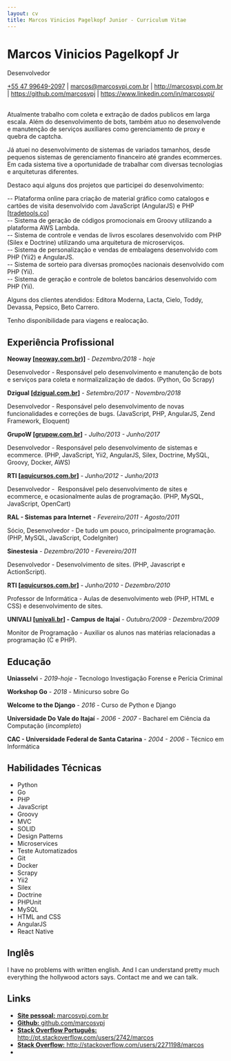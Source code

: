 ```yaml
---
layout: cv
title: Marcos Vinicios Pagelkopf Junior - Curriculum Vitae
---
```

# Marcos Vinicios Pagelkopf Jr
Desenvolvedor

<div id="webaddress">
<i class="fa fa-phone"></i> <a href="tel:+554796492097">+55 47 99649-2097</a>
|
<a href="mailto:marcos@marcosvpj.com.br">marcos@marcosvpj.com.br</a>
|
<a href="http://marcosvpj.com.br">http://marcosvpj.com.br</a>
|
<a href="https://github.com/marcosvpj"><i class="fa fa-github"></i> https://github.com/marcosvpj</a>
|
<i class="fa fa-linkedin"></i> <a href="https://www.linkedin.com/in/marcosvpj/">https://www.linkedin.com/in/marcosvpj/</a>
</div>

<br />

Atualmente trabalho com coleta e extração de dados publicos em larga escala. Além do desenvolvimento de bots, também atuo no desenvolvende e manutenção de serviços auxiliares como gerenciamento de proxy e quebra de captcha.

Já atuei no desenvolvimento de sistemas de variados tamanhos, desde pequenos sistemas de gerenciamento financeiro até grandes ecommerces. Em cada sistema tive a oportunidade de trabalhar com diversas tecnologias e arquiteturas diferentes.

Destaco aqui alguns dos projetos que participei do desenvolvimento:

-- Plataforma online para criação de material gráfico como catalogos e cartões de visita desenvolvido com JavaScript (AngularJS) e PHP [[tradetools.co](http://tradetools.co/)]<br />
-- Sistema de geração de códigos promocionais em Groovy utilizando a plataforma AWS Lambda.<br />
-- Sistema de controle e vendas de livros escolares desenvolvido com PHP (Silex e Doctrine) utilizando uma arquitetura de microserviços.<br />
-- Sistema de personalização e vendas de embalagens desenvolvido com PHP (Yii2) e AngularJS.<br />
-- Sistema de sorteio para diversas promoções nacionais desenvolvido com PHP (Yii).<br />
-- Sistema de geração e controle de boletos bancários desenvolvido com PHP (Yii).<br />

Alguns dos clientes atendidos: Editora Moderna, Lacta, Cielo, Toddy, Devassa, Pepsico, Beto Carrero.

Tenho disponibilidade para viagens e realocação.

## Experiência Profissional

__Neoway [[neoway.com.br](http://ww.neoway.com.br))]__ - _Dezembro/2018 - hoje_

Desenvolvedor - Responsável pelo desenvolvimento e manutenção de bots e serviços para coleta e normalizalização de dados. (Python, Go Scrapy)

__Dzigual [[dzigual.com.br](http://www.dzigual.com.br)]__ - _Setembro/2017 - Novembro/2018_

Desenvolvedor - Responsável pelo desenvolvimento de novas funcionalidades e correções de bugs. (JavaScript, PHP, AngularJS, Zend Framework, Eloquent)

__GrupoW [[grupow.com.br](http://www.grupow.com.br)]__ - _Julho/2013 - Junho/2017_

Desenvolvedor - Responsável pelo desenvolvimento de sistemas e ecommerce. (PHP, JavaScript, Yii2, AngularJS, Silex, Doctrine, MySQL, Groovy, Docker, AWS)

__RTI [[aquicursos.com.br](http://www.aquicursos.com.br/)]__ - _Junho/2012 - Junho/2013_

Desenvolvedor -  Responsável pelo desenvolvimento de sites e ecommerce, e ocasionalmente aulas de programação. (PHP, MySQL, JavaScript, OpenCart)

__RAL - Sistemas para Internet__ - _Fevereiro/2011 - Agosto/2011_

Sócio, Desenvolvedor - De tudo um pouco, principalmente programação. (PHP, MySQL, JavaScript, CodeIgniter)


__Sinestesia__ - _Dezembro/2010 - Fevereiro/2011_

Desenvolvedor - Desenvolvimento de sites. (PHP, Javascript e ActionScript).

__RTI [[aquicursos.com.br](http://www.aquicursos.com.br/)]__ - _Junho/2010 - Dezembro/2010_

Professor de Informática - Aulas de desenvolvimento web (PHP, HTML e CSS) e desenvolvimento de sites.

__UNIVALI [[univali.br](http://univali.br)] - Campus de Itajaí__ - _Outubro/2009 - Dezembro/2009_

Monitor de Programação - Auxiliar os alunos nas matérias relacionadas a programação (C e PHP).

## Educação

__Uniasselvi__ - _2019-hoje_ - Tecnologo Investigação Forense e Perícia Criminal

__Workshop Go__ - _2018_ - Minicurso sobre Go

__Welcome to the Django__ - _2016_ - Curso de Python e Django

__Universidade Do Vale do Itajaí__ - _2006 - 2007_ - Bacharel em Ciência da Computação (_incompleto_)

__CAC - Universidade Federal de Santa Catarina__ - _2004 - 2006_ - Técnico em Informática


## Habilidades Técnicas

* Python
* Go
* PHP
* JavaScript
* Groovy
* MVC
* SOLID
* Design Patterns
* Microservices
* Teste Automatizados
* Git
* Docker
* Scrapy
* Yii2
* Silex
* Doctrine
* PHPUnit
* MySQL
* HTML and CSS
* AngularJS
* React Native

 
## Inglês

I have no problems with written english. And I can understand pretty much everything the hollywood actors says.
Contact me and we can talk.


## Links

* <i class="fa fa-globe"></i> <a href="http://marcosvpj.com.br"><strong>Site pessoal:</strong> marcosvpj.com.br</a><br />
* <i class="fa fa-github"></i> <a href="http://github.com/marcosvpj"><strong>Github:</strong> github.com/marcosvpj</a><br />
* <i class="fa fa-stack-overflow"></i> <a href="http://pt.stackoverflow.com/users/2742/marcos"><strong>Stack Overflow Português:</strong> http://pt.stackoverflow.com/users/2742/marcos</a>
* <i class="fa fa-stack-overflow"></i> <a href="http://stackoverflow.com/users/2271198/marcos"><strong>Stack Overflow:</strong> http://stackoverflow.com/users/2271198/marcos</a>
* <br><br>

<!-- ## Refeencias

Disponivel sob consulta. -->

<!-- ### Footer

Last updated: Outubro 2019 -->

